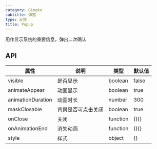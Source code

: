 ```yaml
---
category: Gingko
subtitle: 弹窗
type: 反馈
title: Popup
---
```


用作显示系统的重要信息，弹出二次确认

## API

| 属性              | 说明               | 类型     | 默认值 |
| ----------------- | ------------------ | -------- | ------ |
| visible           | 是否显示           | boolean  | false  |
| animateAppear     | 动画显示           | boolean  | true   |
| animationDuration | 动画时长           | number   | 300    |
| maskClosable      | 背景是否可点击关闭 | boolean  | true   |
| onClose           | 关闭               | function | (){}   |
| onAnimationEnd    | 消失动画           | function | (){}   |
| style             | 样式               | object   | {}     |
